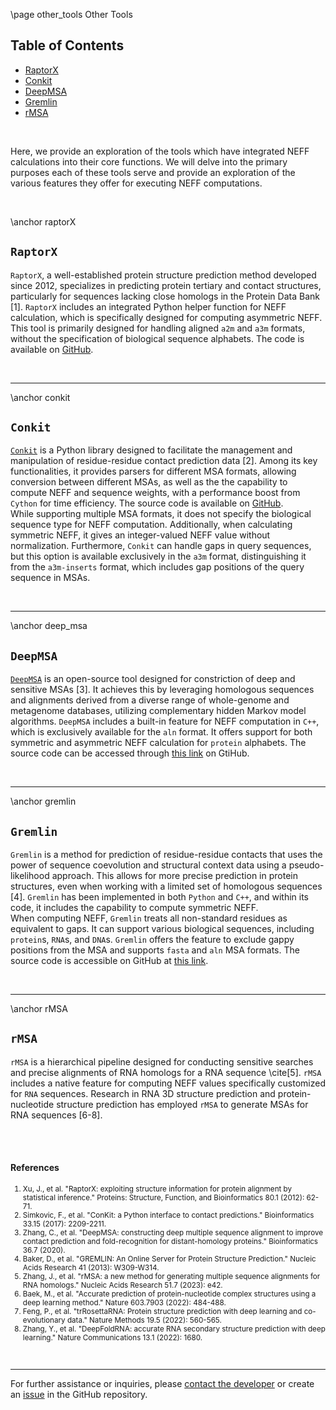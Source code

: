 \page other_tools Other Tools

## Table of Contents
- [RaptorX](#raptorX)
- [Conkit](#conkit)
- [DeepMSA](#deep_msa)
- [Gremlin](#gremlin)
- [rMSA](#rMSA)

<br>

Here, we provide an exploration of the tools which have integrated NEFF calculations into their core functions. We will delve into the primary purposes each of these tools serve and provide an exploration of the various features they offer for executing NEFF computations.

<br>

\anchor raptorX
## `RaptorX`
`RaptorX`, a well-established protein structure prediction method developed since 2012, specializes in predicting protein tertiary and contact structures, particularly for sequences lacking close homologs in the Protein Data Bank [1]. `RaptorX` includes an integrated Python helper function for NEFF calculation, which is specifically designed for computing asymmetric NEFF. This tool is primarily designed for handling aligned `a2m` and `a3m` formats, without the specification of biological sequence alphabets. The code is available on [GitHub](https://github.com/j3xugit/RaptorX-3DModeling/tree/master/BuildFeatures/Helpers).

<br>

---
\anchor conkit
## `Conkit`
[`Conkit`](https://www.conkit.org) is a Python library designed to facilitate the management and manipulation of residue-residue contact prediction data [2]. Among its key functionalities, it provides parsers for different MSA formats, allowing conversion between different MSAs, as well as the the capability to compute NEFF and sequence weights, with a performance boost from `Cython` for time efficiency. The source code is available on [GitHub](https://github.com/rigdenlab/conkit/blob/master/conkit/core/sequencefile.py). <br>
While supporting multiple MSA formats, it does not specify the biological sequence type for NEFF computation. Additionally, when calculating symmetric NEFF, it gives an integer-valued NEFF value without normalization. Furthermore, `Conkit` can handle gaps in query sequences, but this option is available exclusively in the `a3m` format, distinguishing it from the `a3m-inserts` format, which includes gap positions of the query sequence in MSAs.

<br>

---
\anchor deep_msa
## `DeepMSA`
[`DeepMSA`](https://zhanggroup.org/DeepMSA/) is an open-source tool designed for constriction of deep and sensitive MSAs [3]. It achieves this by leveraging homologous sequences and alignments derived from a diverse range of whole-genome and metagenome databases, utilizing complementary hidden Markov model algorithms. `DeepMSA` includes a built-in feature for NEFF computation in `C++`, which is exclusively available for the `aln` format. It offers support for both symmetric and asymmetric NEFF calculation for `protein` alphabets. The source code can be accessed through [this link](https://github.com/kad-ecoli/MSAParser/blob/master/calNf.cpp) on GtiHub.

<br>

---
\anchor gremlin
## `Gremlin`
`Gremlin` is a method for prediction of residue-residue contacts that uses the power of sequence coevolution and structural context data using a pseudo-likelihood approach. This allows for more precise prediction in protein structures, even when working with a limited set of homologous sequences [4]. `Gremlin` has been implemented in both `Python` and `C++`, and within its code, it includes the capability to compute symmetric NEFF.<br>
When computing NEFF, `Gremlin` treats all non-standard residues as equivalent to gaps. It can support various biological sequences, including `protein`s, `RNA`s, and `DNA`s. `Gremlin` offers the feature to exclude gappy positions from the MSA and supports `fasta` and `aln` MSA formats. The source code is accessible on GitHub at [this link](https://github.com/sokrypton/GREMLIN_CPP/blob/master/gremlin_cpp.cpp).

<br>

---
\anchor rMSA
## `rMSA`
`rMSA` is a hierarchical pipeline designed for conducting sensitive searches and precise alignments of RNA homologs for a RNA sequence \cite[5]. `rMSA` includes a native feature for computing NEFF values specifically customized for `RNA` sequences. Research in RNA 3D structure prediction and protein-nucleotide structure prediction has employed `rMSA` to generate MSAs for RNA sequences [6-8]. <br>

<br><br>

#### References
<small>

1. Xu, J., et al. "RaptorX: exploiting structure information for protein alignment by statistical inference." Proteins: Structure, Function, and Bioinformatics 80.1 (2012): 62-71.
2. Simkovic, F., et al. "ConKit: a Python interface to contact predictions." Bioinformatics 33.15 (2017): 2209-2211.
3. Zhang, C., et al. "DeepMSA: constructing deep multiple sequence alignment to improve contact prediction and fold-recognition for distant-homology proteins." Bioinformatics 36.7 (2020).
4. Baker, D., et al. "GREMLIN: An Online Server for Protein Structure Prediction." Nucleic Acids Research 41 (2013): W309-W314.
5. Zhang, J., et al. "rMSA: a new method for generating multiple sequence alignments for RNA homologs." Nucleic Acids Research 51.7 (2023): e42.
6. Baek, M., et al. "Accurate prediction of protein-nucleotide complex structures using a deep learning method." Nature 603.7903 (2022): 484-488.
7. Feng, P., et al. "trRosettaRNA: Protein structure prediction with deep learning and co-evolutionary data." Nature Methods 19.5 (2022): 560-565.
8. Zhang, Y., et al. "DeepFoldRNA: accurate RNA secondary structure prediction with deep learning." Nature Communications 13.1 (2022): 1680.
</small>
<br>

----------------
For further assistance or inquiries, please [contact the developer](mailto:haghani@vt.edu) or create an [issue](https://github.com/Maryam-Haghani/Neffy/issues) in the GitHub repository.
